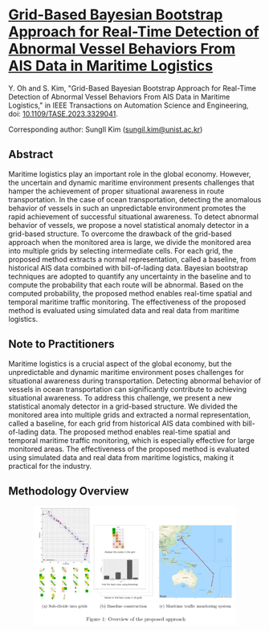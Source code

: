 # [Grid-Based Bayesian Bootstrap Approach for Real-Time Detection of Abnormal Vessel Behaviors From AIS Data in Maritime Logistics](https://yongkyung-oh.github.io/Bayesian_Bootstrap_for_AIS/)
Y. Oh and S. Kim, "Grid-Based Bayesian Bootstrap Approach for Real-Time Detection of Abnormal Vessel Behaviors From AIS Data in Maritime Logistics," in IEEE Transactions on Automation Science and Engineering, doi: [10.1109/TASE.2023.3329041](https://ieeexplore.ieee.org/document/10311542).

Corresponding author: SungIl Kim (sungil.kim@unist.ac.kr)

## Abstract
Maritime logistics play an important role in the global economy. However, the uncertain and dynamic maritime environment presents challenges that hamper the achievement of proper situational awareness in route transportation. In the case of ocean transportation, detecting the anomalous behavior of vessels in such an unpredictable environment promotes the rapid achievement of successful situational awareness. To detect abnormal behavior of vessels, we propose a novel statistical anomaly detector in a grid-based structure. To overcome the drawback of the grid-based approach when the monitored area is large, we divide the monitored area into multiple grids by selecting intermediate cells. For each grid, the proposed method extracts a normal representation, called a baseline, from historical AIS data combined with bill-of-lading data. Bayesian bootstrap techniques are adopted to quantify any uncertainty in the baseline and to compute the probability that each route will be abnormal. Based on the computed probability, the proposed method enables real-time spatial and temporal maritime traffic monitoring. The effectiveness of the proposed method is evaluated using simulated data and real data from maritime logistics.

## Note to Practitioners
Maritime logistics is a crucial aspect of the global economy, but the unpredictable and dynamic maritime environment poses challenges for situational awareness during transportation. Detecting abnormal behavior of vessels in ocean transportation can significantly contribute to achieving situational awareness. To address this challenge, we present a new statistical anomaly detector in a grid-based structure. We divided the monitored area into multiple grids and extracted a normal representation, called a baseline, for each grid from historical AIS data combined with bill-of-lading data. The proposed method enables real-time spatial and temporal maritime traffic monitoring, which is especially effective for large monitored areas. The effectiveness of the proposed method is evaluated using simulated data and real data from maritime logistics, making it practical for the industry.

## Methodology Overview
<p align="center">
  <img width="80%" src="overview.png" />
</p> 
